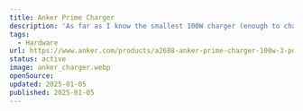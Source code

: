 ```yaml
---
title: Anker Prime Charger
description: 'As far as I know the smallest 100W charger (enough to charge a Macbook Pro) with 2x USB-Cand 2x USB-A.'
tags:
  - Hardware
url: https://www.anker.com/products/a2688-anker-prime-charger-100w-3-ports-gan?ref=naviMenu&variant=43931966079126
status: active
image: anker_charger.webp
openSource:
updated: 2025-01-05
published: 2025-01-05
---
```

